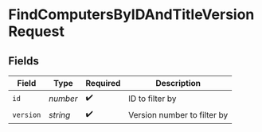# FindComputersByIDAndTitleVersionRequest


## Fields

| Field                       | Type                        | Required                    | Description                 |
| --------------------------- | --------------------------- | --------------------------- | --------------------------- |
| `id`                        | *number*                    | :heavy_check_mark:          | ID to filter by             |
| `version`                   | *string*                    | :heavy_check_mark:          | Version number to filter by |